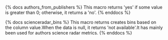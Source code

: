 {% docs authors_from_publishers %}
This macro returns 'yes' if some value is greater than 0; otherwise, it returns a 'no'.
{% enddocs %}

{% docs scienceradar_bins %}
This macro returns creates bins based on the column value.When the data is null, it returns 
'not available'.It has mainly been used for authors science radar metrics.
{% enddocs %}